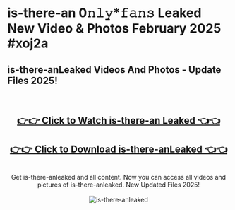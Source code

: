 # is-there-an 0𝚗𝚕𝚢*𝚏𝚊𝚗𝚜 Leaked New Video & Photos February 2025 #xoj2a

<h2>is-there-anLeaked Videos And Photos - Update Files 2025!</h2>
<br>
<div align="center">
<h2><a href="https://mediaupload.pro?title=is-there-an&ref=11F" rel="nofollow">👉👉 Click to Watch is-there-an Leaked 👈👈</a></h2>
<h2><a href="https://mediaupload.pro?title=is-there-an&ref=11F" rel="nofollow">👉👉 Click to Download is-there-anLeaked 👈👈</a></h2>
<br>
Get is-there-anleaked and all content. Now you can access all videos and pictures of is-there-anleaked. New Updated Files 2025!
<br>
<br>
<a href="https://mediaupload.pro?title=is-there-an&ref=11F" rel="nofollow" data-target="animated-image.originalLink"><img src="https://i.ibb.co/Gkj2r4b/banner.png" alt="is-there-anleaked" style="max-width: 100%; display: inline-block;" data-target="animated-image.originalImage"></a>
</div>
<br>

